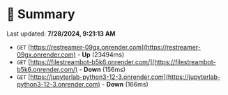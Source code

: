# 📖 Summary
Last updated: **7/28/2024, 9:21:13 AM**

- `GET` [https://restreamer-09gx.onrender.com](https://restreamer-09gx.onrender.com) - **Up** (23494ms)
- `GET` [https://filestreambot-b5k6.onrender.com/](https://filestreambot-b5k6.onrender.com/) - **Down** (156ms)
- `GET` [https://jupyterlab-python3-12-3.onrender.com](https://jupyterlab-python3-12-3.onrender.com) - **Down** (166ms)
